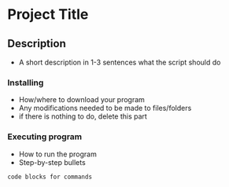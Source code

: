 # Project Title

## Description

* A short description in 1-3 sentences what the script should do

### Installing

* How/where to download your program
* Any modifications needed to be made to files/folders
* if there is nothing to do, delete this part

### Executing program

* How to run the program
* Step-by-step bullets
```
code blocks for commands
```
